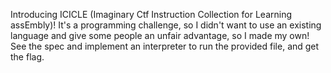 Introducing ICICLE (Imaginary Ctf Instruction Collection for Learning assEmbly)! It's a programming challenge, so I didn't want to use an existing language and give some people an unfair advantage, so I made my own! See the spec and implement an interpreter to run the provided file, and get the flag.
